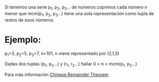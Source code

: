 Si tenemos una serie p<sub>1</sub>, p<sub>2</sub>, p<sub>3</sub>... de números coprimos cada número n menor que mcm(p<sub>1</sub>, p<sub>2</sub>, p<sub>3</sub>...) tiene una sola representación como tupla de restos de esos números.

# Ejemplo:
p<sub>1</sub>=3, p<sub>2</sub>=5, p<sub>3</sub>=7, n=101, n viene representado por (2,1,3)

Dadas dos tuplas (p<sub>1</sub>, p<sub>2</sub>...) y (r<sub>1</sub>, r<sub>2</sub>...) hallar 0 < n < mcm(p<sub>1</sub>, p<sub>2</sub>...)

Para más información [Chinese Remainder Theorem](https://en.wikipedia.org/wiki/Chinese_remainder_theorem) 
